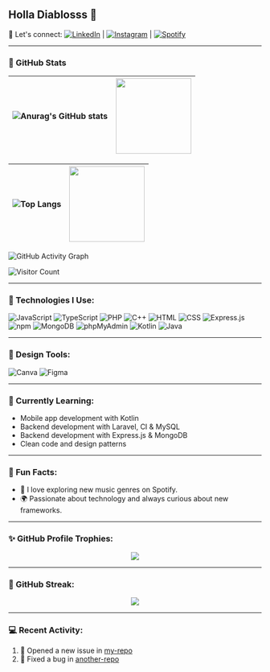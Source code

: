 ## Holla Diablosss 👋

💬 Let's connect: 
[![LinkedIn](https://img.shields.io/badge/-LinkedIn-0A66C2?style=flat-square&logo=linkedin&logoColor=white)](https://www.linkedin.com/in/jihadan-beckhianosyuhada-68b977277/) | [![Instagram](https://img.shields.io/badge/-Instagram-E4405F?style=flat-square&logo=instagram&logoColor=white)](https://www.instagram.com/jihadanbs/) | [![Spotify](https://img.shields.io/badge/-Spotify-1DB954?style=flat-square&logo=spotify&logoColor=white)](https://open.spotify.com/user/312hpl6ybsbnjupjgg3oxlmqvkhy?si=21c1bd200d704742)

---

### 🌟 GitHub Stats
| ![Anurag's GitHub stats](https://github-readme-stats.vercel.app/api?username=jihadanbs&show_icons=true&theme=radical&hide=stars,issues) | <img src="https://media.giphy.com/media/anCamQZTZi2mcxmW7T/giphy.gif" width="150"/> |
|:---:|:---:| 

| ![Top Langs](https://github-readme-stats.vercel.app/api/top-langs/?username=jihadanbs&layout=compact&theme=radical) | <img src="https://media.giphy.com/media/kWKy3Y6nX5OzqDSoQr/giphy.gif?cid=790b7611bz838sml66c1q2pf4fz61c1jhr3a0krdjp07oz00&ep=v1_gifs_search&rid=giphy.gif&ct=g" width="150"/> |
|:---:|:---:| 

![GitHub Activity Graph](https://github-readme-activity-graph.vercel.app/graph?username=jihadanbs&theme=dracula)

![Visitor Count](https://komarev.com/ghpvc/?username=jihadanbs)

---

### 🚀 Technologies I Use:
![JavaScript](https://img.shields.io/badge/-JavaScript-F7DF1E?style=flat-square&logo=javascript&logoColor=black)
![TypeScript](https://img.shields.io/badge/-TypeScript-007ACC?style=flat-square&logo=typescript&logoColor=white)
![PHP](https://img.shields.io/badge/-PHP-777BB4?style=flat-square&logo=php&logoColor=white)
![C++](https://img.shields.io/badge/-C++-00599C?style=flat-square&logo=c%2B%2B&logoColor=white)
![HTML](https://img.shields.io/badge/-HTML5-E34F26?style=flat-square&logo=html5&logoColor=white)
![CSS](https://img.shields.io/badge/-CSS3-1572B6?style=flat-square&logo=css3&logoColor=white)
![Express.js](https://img.shields.io/badge/-Express.js-000000?style=flat-square&logo=express&logoColor=white)
![npm](https://img.shields.io/badge/-npm-CB3837?style=flat-square&logo=npm&logoColor=white)
![MongoDB](https://img.shields.io/badge/-MongoDB-47A248?style=flat-square&logo=mongodb&logoColor=white)
![phpMyAdmin](https://img.shields.io/badge/-phpMyAdmin-6C78AF?style=flat-square&logo=phpmyadmin&logoColor=white)
![Kotlin](https://img.shields.io/badge/-Kotlin-0095D5?style=flat-square&logo=kotlin&logoColor=white)
![Java](https://img.shields.io/badge/-Java-007396?style=flat-square&logo=java&logoColor=white)

---

### 🎨 Design Tools:
![Canva](https://img.shields.io/badge/-Canva-00C4CC?style=flat-square&logo=canva&logoColor=white)
![Figma](https://img.shields.io/badge/-Figma-F24E1E?style=flat-square&logo=figma&logoColor=white)

---

### 🌱 Currently Learning:
- Mobile app development with Kotlin
- Backend development with Laravel, CI & MySQL
- Backend development with Express.js & MongoDB
- Clean code and design patterns

---

### 💬 Fun Facts:
- 🎵 I love exploring new music genres on Spotify.
- 🌍 Passionate about technology and always curious about new frameworks.

---

### ✨ GitHub Profile Trophies:
<p align="center">
  <img src="https://github-profile-trophy.vercel.app/?username=jihadanbs&theme=radical&no-bg=true&no-frame=true&row=1&column=6" />
</p>

---

### 🎯 GitHub Streak:
<p align="center">
  <img src="https://github-readme-streak-stats.herokuapp.com/?user=jihadanbs&theme=radical" />
</p>

---

### 💻 Recent Activity:
<!--START_SECTION:activity-->
1. 🎉 Opened a new issue in [my-repo](https://github.com/jihadanbs/inventaris-ikna-amikom)
2. 🔧 Fixed a bug in [another-repo](https://github.com/jihadanbs/jb-android-kotlin)
<!--END_SECTION:activity-->
